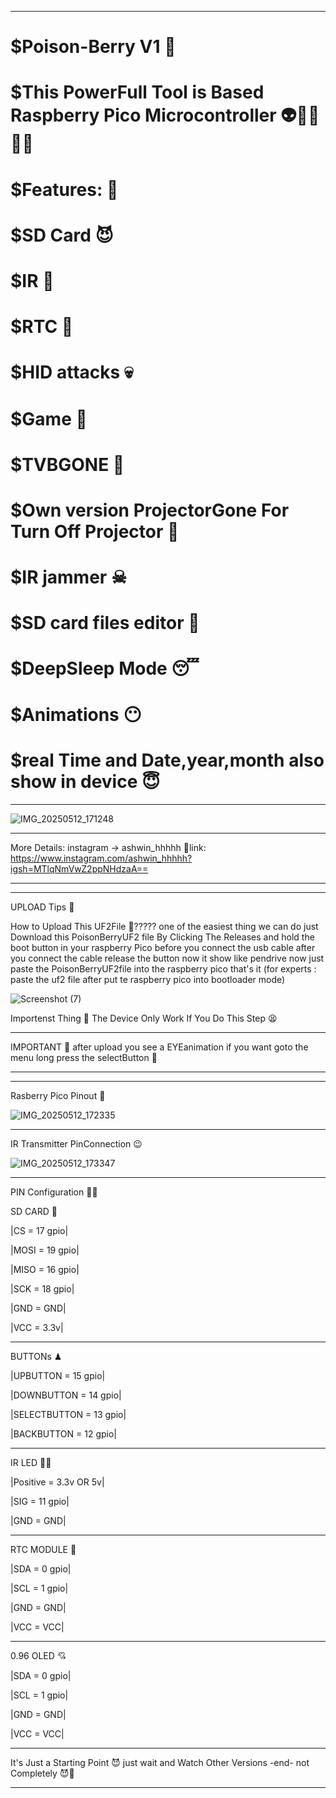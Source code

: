 _______________________________________________________________________
# $Poison-Berry V1 🐋
# $This PowerFull Tool is Based Raspberry Pico Microcontroller 👽🐱‍👓🐱‍🏍
# $Features: 🤑
# $SD Card 😈
# $IR 👹
# $RTC 👺
# $HID attacks 💀
# $Game 🥶
# $TVBGONE 🥵
# $Own version ProjectorGone For Turn Off Projector 👾
# $IR jammer ☠
# $SD card files editor 👻
# $DeepSleep Mode 😴
# $Animations 😶
# $real Time and Date,year,month also show in device 😇
_______________________________________________________________________
![IMG_20250512_171248](https://github.com/user-attachments/assets/b766bbdc-9257-45e4-90f7-e662d7c0eda3)
________________________________________________________________________
More Details: instagram -> ashwin_hhhhh
🔗link: https://www.instagram.com/ashwin_hhhhh?igsh=MTlqNmVwZ2ppNHdzaA==
________________________________________________________________________
________________________________
UPLOAD Tips 🤗

How to Upload This UF2File 🤔????? 
one of the easiest thing we can do 
just Download this PoisonBerryUF2 file By Clicking The Releases and hold the boot button in your raspberry Pico before you connect the usb cable after you connect the cable release the button  now it show like pendrive now just paste the PoisonBerryUF2file into the raspberry pico that's it 
(for experts : paste the uf2 file after put te raspberry pico into bootloader mode)

![Screenshot (7)](https://github.com/user-attachments/assets/c47301ac-52c3-4ae8-a133-e647b7a6a19b)

Importenst Thing 🌟
The Device Only Work If You Do This Step 😫
________________________________
IMPORTANT 🌟
after upload you see a EYEanimation if you want goto the menu long press the selectButton 🖤
_______________________________

_______________________
Rasberry Pico Pinout 🥰

![IMG_20250512_172335](https://github.com/user-attachments/assets/c76c02b4-a763-4cab-ba6a-05912527c137)
_______________________
IR Transmitter PinConnection 😉

![IMG_20250512_173347](https://github.com/user-attachments/assets/a64a6c2c-2157-4a8a-b6f7-6c4bb0dfd9a4)

_______________________________
PIN Configuration 🐱‍👤

SD CARD 🤠 

|CS = 17 gpio|

|MOSI = 19 gpio|

|MISO = 16 gpio|

|SCK = 18 gpio|

|GND = GND|

|VCC = 3.3v|
_________________________________
BUTTONs ♟

|UPBUTTON = 15 gpio|

|DOWNBUTTON = 14 gpio|

|SELECTBUTTON = 13 gpio|

|BACKBUTTON = 12 gpio|
_________________________________
IR LED  🏴‍☠️

|Positive = 3.3v OR 5v|

|SIG = 11 gpio|

|GND = GND|
_________________________________
RTC MODULE 🧭

|SDA = 0 gpio|

|SCL = 1 gpio|

|GND = GND|

|VCC = VCC|
_________________________________             
0.96 OLED 💘

|SDA = 0 gpio|

|SCL = 1 gpio|

|GND = GND|

|VCC = VCC|
________________________________
It's Just a Starting Point 😈
just wait and Watch Other Versions 
-end- 
not Completely 😈🤫
________________________________

